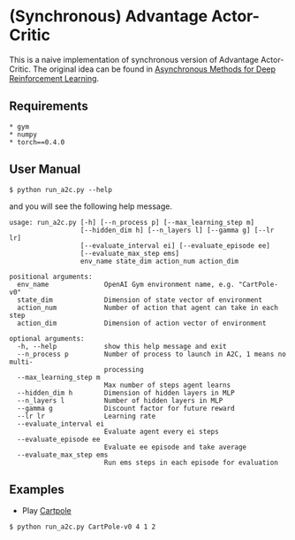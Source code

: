 (Synchronous) Advantage Actor-Critic
===============

This is a naive implementation of synchronous version of Advantage Actor-Critic.
The original idea can be found in [
Asynchronous Methods for Deep Reinforcement Learning](https://arxiv.org/abs/1602.01783).

## Requirements

    * gym
    * numpy
    * torch==0.4.0

## User Manual

```
$ python run_a2c.py --help
```
and you will see the following help message.

```
usage: run_a2c.py [-h] [--n_process p] [--max_learning_step m]
                  [--hidden_dim h] [--n_layers l] [--gamma g] [--lr lr]
                  [--evaluate_interval ei] [--evaluate_episode ee]
                  [--evaluate_max_step ems]
                  env_name state_dim action_num action_dim

positional arguments:
  env_name              OpenAI Gym environment name, e.g. "CartPole-v0"
  state_dim             Dimension of state vector of environment
  action_num            Number of action that agent can take in each step
  action_dim            Dimension of action vector of environment

optional arguments:
  -h, --help            show this help message and exit
  --n_process p         Number of process to launch in A2C, 1 means no multi-
                        processing
  --max_learning_step m
                        Max number of steps agent learns
  --hidden_dim h        Dimension of hidden layers in MLP
  --n_layers l          Number of hidden layers in MLP
  --gamma g             Discount factor for future reward
  --lr lr               Learning rate
  --evaluate_interval ei
                        Evaluate agent every ei steps
  --evaluate_episode ee
                        Evaluate ee episode and take average
  --evaluate_max_step ems
                        Run ems steps in each episode for evaluation

```

## Examples

* Play [Cartpole](https://gym.openai.com/envs/CartPole-v0/)

```
$ python run_a2c.py CartPole-v0 4 1 2
```




